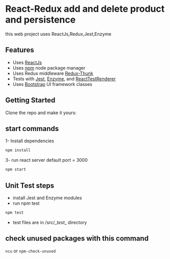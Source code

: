 # React-Redux add and delete product and persistence
this web project uses ReactJs,Redux,Jest,Enzyme

## Features

 - Uses [ReactJs](https://reactjs.org/) 
 - Uses [npm](https://npm.com) node package manager
 - Uses Redux middleware [Redux-Thunk](https://www.npmjs.com/package/redux-thunk)
 - Tests with [Jest](https://jestjs.io/), [Enzyme](https://www.npmjs.com/package/enzyme), and [ReactTestRenderer](https://reactjs.org/docs/test-renderer.html)
 - Uses [Bootstrap](https://getbootstrap.com/) UI framework classes
 
## Getting Started
Clone the repo and make it yours:

## start commands

1- Install dependencies

```bash
npm install
```
3- run react server default port = 3000
```bash
npm start
```

## Unit Test steps
- install Jest and Enzyme modules
- run npm test
```bash
npm test
```
- test files are in /src/\__test__ directory
 
## check unused packages with this command
```ncu```
or
```npm-check-unused```
